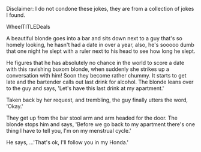 Disclaimer: I do not condone these jokes, they are from a collection of jokes I found.

WheelTITLEDeals

A beautiful blonde goes into a bar and sits down next to a guy that's so homely looking, he hasn't had a date in over a year, also, he's sooooo dumb that one night he slept with a ruler next to his head to see how long he slept.

He figures that he has absolutely no chance in the world to score a date with this ravishing buxom blonde, when suddenly she 
strikes up a conversation with him!  Soon they become rather chummy. It starts to get late and the bartender calls out last drink for alcohol.  The blonde leans over to the guy and says,
'Let's have this last drink at my apartment.'

Taken back by her request, and trembling, the guy finally utters
the word, 'Okay.'

They get up from the bar stool arm and arm headed for the door.  The blonde stops him and says, 'Before we go back to my apartment there's one thing I have to tell you, I'm on my menstrual cycle.'

He says, ...'That's ok, I'll follow you in my Honda.'

